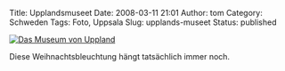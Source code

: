 Title: Upplandsmuseet
Date: 2008-03-11 21:01
Author: tom
Category: Schweden
Tags: Foto, Uppsala
Slug: upplands-museet
Status: published

[![Das Museum von
Uppland](/pic/upplsmusspeg_s.jpg "Das Museum von Uppland")](/pic/upplsmusspeg_l.jpg)

Diese Weihnachtsbleuchtung hängt tatsächlich immer noch.

